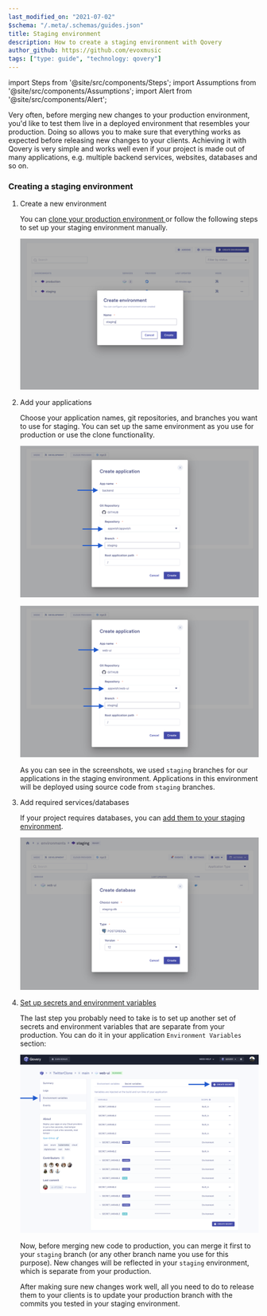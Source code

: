 ```yaml
---
last_modified_on: "2021-07-02"
$schema: "/.meta/.schemas/guides.json"
title: Staging environment
description: How to create a staging environment with Qovery
author_github: https://github.com/evoxmusic
tags: ["type: guide", "technology: qovery"]
---
```

import Steps from '@site/src/components/Steps';
import Assumptions from '@site/src/components/Assumptions';
import Alert from '@site/src/components/Alert';

Very often, before merging new changes to your production environment, you'd like to test them live in a deployed environment that resembles your production. Doing so allows you to make sure that everything works as expected before releasing new changes to your clients.
Achieving it with Qovery is very simple and works well even if your project is made out of many applications, e.g. multiple backend services, websites, databases and so on.

### Creating a staging environment

<Steps headingDepth={3}>
<ol>
<li>

Create a new environment

<Alert type="info">
  You can 
  <a href="https://hub.qovery.com/docs/using-qovery/configuration/environment/#clone-environment"> clone your production environment </a> 
  or follow the following steps to set up your staging environment manually.
</Alert>

<p align="center">
  <img src="/img/staging/staging-4.png" alt="Staging Environment" />
</p>

</li>

<li>
Add your applications

Choose your application names, git repositories, and branches you want to use for staging. You can set up the same environment as you use for production or use the clone functionality.

<p align="center">
  <img src="/img/staging/staging-1.png" alt="Staging Environment" />
</p>

<p align="center">
  <img src="/img/staging/staging-2.png" alt="Staging Environment" />
</p>

As you can see in the screenshots, we used `staging` branches for our applications in the staging environment. Applications in this environment will be deployed using source code from `staging` branches.

</li>

<li>

Add required services/databases

If your project requires databases, you can [add them to your staging environment][guides.getting-started.create-a-database].

<p align="center">
  <img src="/img/staging/staging-3.png" alt="Staging Environment" />
</p>

</li>

<li>


[Set up secrets and environment variables][guides.getting-started.managing-environment-variables]

The last step you probably need to take is to set up another set of secrets and environment variables that are separate from your production.
You can do it in your application `Environment Variables` section:

<p align="center">
  <img src="/img/staging/staging-6.png" alt="Staging Environment" />
</p>

Now, before merging new code to production, you can merge it first to your `staging` branch (or any other branch name you use for this purpose).
New changes will be reflected in your `staging` environment, which is separate from your production.

After making sure new changes work well, all you need to do to release them to your clients is to update your production branch with the commits you tested in your staging environment.

</li>
</ol>
</Steps>


[guides.getting-started.create-a-database]: /guides/getting-started/create-a-database/
[guides.getting-started.managing-environment-variables]: /guides/getting-started/managing-environment-variables/
